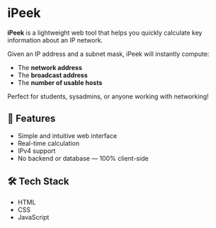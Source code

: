 # iPeek

**iPeek** is a lightweight web tool that helps you quickly calculate key information about an IP network.

Given an IP address and a subnet mask, iPeek will instantly compute:

- The **network address**
- The **broadcast address**
- The **number of usable hosts**

Perfect for students, sysadmins, or anyone working with networking!

## 🧠 Features

- Simple and intuitive web interface
- Real-time calculation
- IPv4 support
- No backend or database — 100% client-side

## 🛠️ Tech Stack

- HTML
- CSS
- JavaScript

